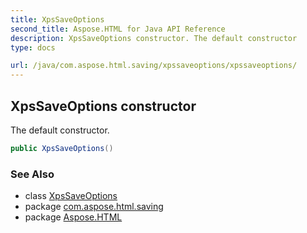 ```yaml
---
title: XpsSaveOptions
second_title: Aspose.HTML for Java API Reference
description: XpsSaveOptions constructor. The default constructor
type: docs

url: /java/com.aspose.html.saving/xpssaveoptions/xpssaveoptions/
---
```

## XpsSaveOptions constructor

The default constructor.

```java
public XpsSaveOptions()
```

### See Also

* class [XpsSaveOptions](../)
* package [com.aspose.html.saving](../../../com.aspose.html.saving/)
* package [Aspose.HTML](../../../)
